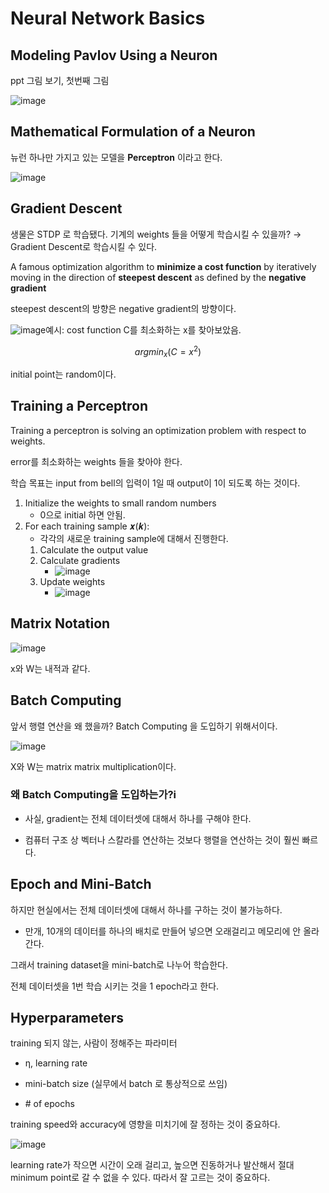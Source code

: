 # Neural Network Basics

## Modeling Pavlov Using a Neuron

ppt 그림 보기, 첫번째 그림

![image](https://user-images.githubusercontent.com/68107000/164114686-ec20baad-8ca8-4076-b6ec-c7ac4a1ec10f.png)

## Mathematical Formulation of a Neuron

뉴런 하나만 가지고 있는 모델을 **Perceptron** 이라고 한다.

![image](https://user-images.githubusercontent.com/68107000/163997735-530bafa4-6989-4c43-baf1-3be527558e6a.png)

## Gradient Descent

생물은 STDP 로 학습됐다. 기계의 weights 들을 어떻게 학습시킬 수 있을까? → Gradient Descent로 학습시킬 수 있다.

A famous optimization algorithm to **minimize a cost function** by iteratively moving in the direction of **steepest descent** as defined by the **negative gradient**

steepest descent의 방향은 negative gradient의 방향이다.

<img src="https://user-images.githubusercontent.com/68107000/163999309-7dc65527-b8ad-4d6f-8730-cc6ed3b34744.png" title="" alt="image" data-align="center">예시: cost function C를 최소화하는 x를 찾아보았음.

$$
argmin_x(C = x^2)
$$

initial point는 random이다. 

## Training a Perceptron

Training a perceptron is solving an optimization problem with respect to weights.

error를 최소화하는 weights 들을 찾아야 한다.

학습 목표는 input from bell의 입력이 1일 때 output이 1이 되도록 하는 것이다.

1. Initialize the weights to small random numbers
   - 0으로 initial 하면 안됨.
2. For each training sample 𝒙(𝒌):
   - 각각의 새로운 training sample에 대해서 진행한다.
   1. Calculate the output value
   2. Calculate gradients
      - ![image](https://user-images.githubusercontent.com/68107000/164116288-de1d93e0-a08e-4eee-b3fa-d1de8dfdc817.png)
   3. Update weights
      - ![image](https://user-images.githubusercontent.com/68107000/164116407-274dd604-1397-4db0-a711-3503e2f6c907.png)

## Matrix Notation

![image](https://user-images.githubusercontent.com/68107000/164113725-7c79979c-9bdf-4961-865f-bc7749ad1b1a.png)

x와 W는 내적과 같다.

## Batch Computing

앞서 행렬 연산을 왜 했을까? Batch Computing 을 도입하기 위해서이다.

![image](https://user-images.githubusercontent.com/68107000/164113202-4dacf1de-d8b0-4212-81f9-65398562f48c.png)

X와 W는 matrix matrix multiplication이다.

### 왜 Batch Computing을 도입하는가?i

- 사실, gradient는 전체 데이터셋에 대해서 하나를 구해야 한다.

- 컴퓨터 구조 상 벡터나 스칼라를 연산하는 것보다 행렬을 연산하는 것이 훨씬 빠르다.

## Epoch and Mini-Batch

하지만 현실에서는 전체 데이터셋에 대해서 하나를 구하는 것이 불가능하다.

- 만개, 10개의 데이터를 하나의 배치로 만들어 넣으면 오래걸리고 메모리에 안 올라간다.

그래서 training dataset을 mini-batch로 나누어 학습한다.

전체 데이터셋을 1번 학습 시키는 것을 1 epoch라고 한다.

## Hyperparameters

training 되지 않는, 사람이 정해주는 파라미터

- η, learning rate

- mini-batch size (실무에서 batch 로 통상적으로 쓰임)

- \# of epochs

training speed와 accuracy에 영향을 미치기에 잘 정하는 것이 중요하다.

![image](https://user-images.githubusercontent.com/68107000/164111753-021a2d25-559e-4ca5-975c-1348fe32c470.png)

learning rate가 작으면 시간이 오래 걸리고, 높으면 진동하거나 발산해서 절대 minimum point로 갈 수 없을 수 있다. 따라서 잘 고르는 것이 중요하다.
